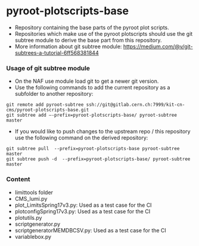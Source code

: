 # pyroot-plotscripts-base

* Repository containing the base parts of the pyroot plot scripts. 
* Repositories which make use of the pyroot plotscripts should use the git subtree module to derive the base part from this repository.
* More information about git subtree module: https://medium.com/@v/git-subtrees-a-tutorial-6ff568381844

### Usage of git subtree module
* On the NAF use module load git to get a newer git version.
* Use the following commands to add the current repository as a subfolder to another repository:
```
git remote add pyroot-subtree ssh://git@gitlab.cern.ch:7999/kit-cn-cms/pyroot-plotscripts-base.git
git subtree add —-prefix=pyroot-plotscripts-base/ pyroot-subtree master
```
* If you would like to push changes to the upstream repo / this repository use the following command on the derived repository:
```
git subtree pull  --prefix=pyroot-plotscripts-base pyroot-subtree master
git subtree push -d  --prefix=pyroot-plotscripts-base/ pyroot-subtree master
```



### Content

* limittools folder
* CMS_lumi.py
* plot_LimitsSpring17v3.py: Used as a test case for the CI
* plotconfigSpring17v3.py: Used as a test case for the CI
* plotutils.py
* scriptgenerator.py
* scriptgeneratorMEMDBCSV.py: Used as a test case for the CI
* variablebox.py
